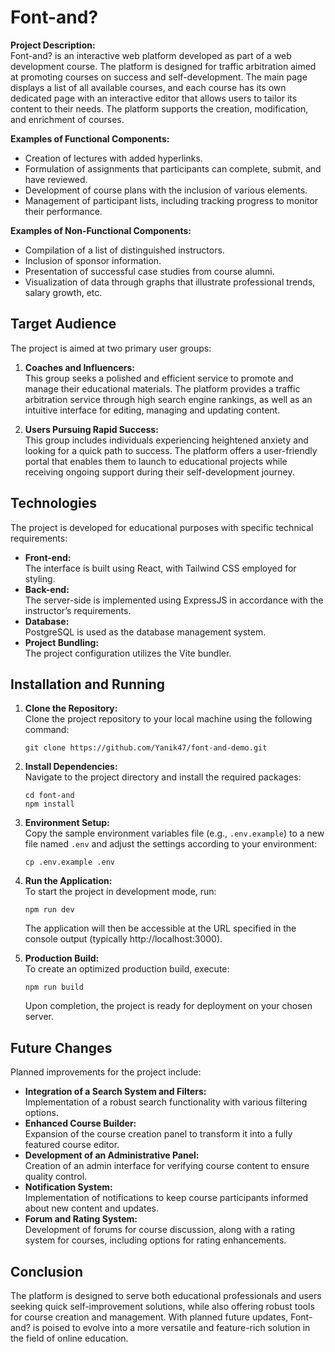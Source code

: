 # Font-and?

**Project Description:**  
Font-and? is an interactive web platform developed as part of a web development course. The platform is designed for traffic arbitration aimed at promoting courses on success and self-development. The main page displays a list of all available courses, and each course has its own dedicated page with an interactive editor that allows users to tailor its content to their needs. The platform supports the creation, modification, and enrichment of courses.

**Examples of Functional Components:**
- Creation of lectures with added hyperlinks.
- Formulation of assignments that participants can complete, submit, and have reviewed.
- Development of course plans with the inclusion of various elements.
- Management of participant lists, including tracking progress to monitor their performance.

**Examples of Non-Functional Components:**
- Compilation of a list of distinguished instructors.
- Inclusion of sponsor information.
- Presentation of successful case studies from course alumni.
- Visualization of data through graphs that illustrate professional trends, salary growth, etc.

## Target Audience

The project is aimed at two primary user groups:

1. **Coaches and Influencers:**  
   This group seeks a polished and efficient service to promote and manage their educational materials. The platform provides a traffic arbitration service through high search engine rankings, as well as an intuitive interface for editing, managing and updating content.

2. **Users Pursuing Rapid Success:**  
   This group includes individuals experiencing heightened anxiety and looking for a quick path to success. The platform offers a user-friendly portal that enables them to launch to educational projects while receiving ongoing support during their self-development journey.

## Technologies

The project is developed for educational purposes with specific technical requirements:
- **Front-end:**  
  The interface is built using React, with Tailwind CSS employed for styling.
- **Back-end:**  
  The server-side is implemented using ExpressJS in accordance with the instructor’s requirements.
- **Database:**  
  PostgreSQL is used as the database management system.
- **Project Bundling:**  
  The project configuration utilizes the Vite bundler.

## Installation and Running

1. **Clone the Repository:**  
   Clone the project repository to your local machine using the following command:
   ```
   git clone https://github.com/Yanik47/font-and-demo.git
   ```

2. **Install Dependencies:**  
   Navigate to the project directory and install the required packages:
   ```
   cd font-and
   npm install
   ```

3. **Environment Setup:**  
   Copy the sample environment variables file (e.g., `.env.example`) to a new file named `.env` and adjust the settings according to your environment:
   ```
   cp .env.example .env
   ```

4. **Run the Application:**  
   To start the project in development mode, run:
   ```
   npm run dev
   ```
   The application will then be accessible at the URL specified in the console output (typically http://localhost:3000).

5. **Production Build:**  
   To create an optimized production build, execute:
   ```
   npm run build
   ```
   Upon completion, the project is ready for deployment on your chosen server.

## Future Changes

Planned improvements for the project include:
- **Integration of a Search System and Filters:**  
  Implementation of a robust search functionality with various filtering options.
- **Enhanced Course Builder:**  
  Expansion of the course creation panel to transform it into a fully featured course editor.
- **Development of an Administrative Panel:**  
  Creation of an admin interface for verifying course content to ensure quality control.
- **Notification System:**  
  Implementation of notifications to keep course participants informed about new content and updates.
- **Forum and Rating System:**  
  Development of forums for course discussion, along with a rating system for courses, including options for rating enhancements.

## Conclusion

The platform is designed to serve both educational professionals and users seeking quick self-improvement solutions, while also offering robust tools for course creation and management. With planned future updates, Font-and? is poised to evolve into a more versatile and feature-rich solution in the field of online education.


